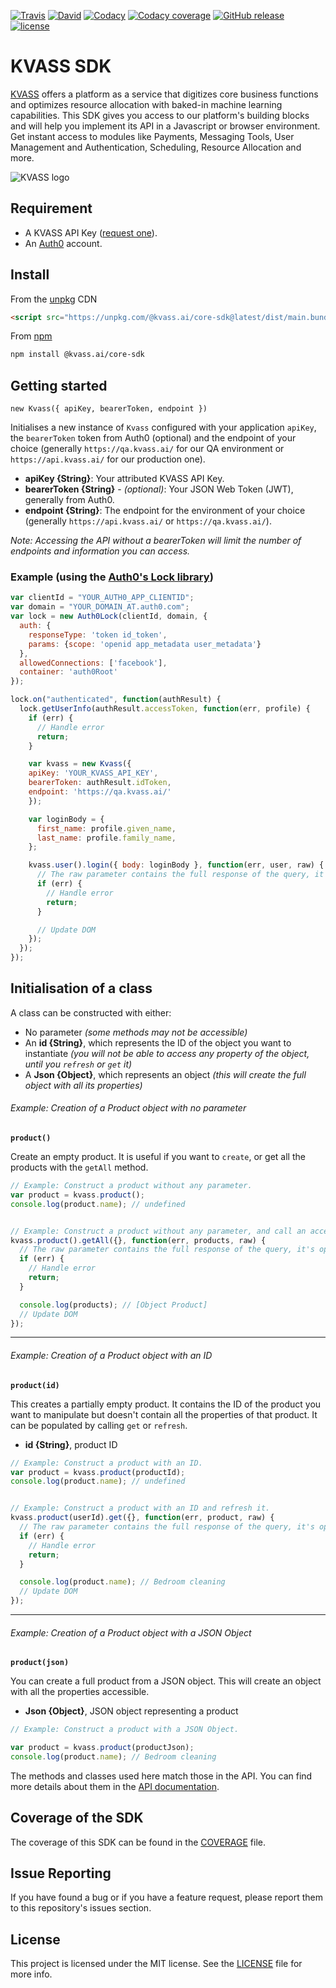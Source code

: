 [![Travis](https://img.shields.io/travis/kvassAI/javascript-sdk/master.svg?style=flat-square)](https://travis-ci.org/kvassAI/javascript-sdk.svg?branch=master)
[![David](https://img.shields.io/david/kvassAI/javascript-sdk.svg?style=flat-square)](https://david-dm.org/kvassAI/javascript-sdk)
[![Codacy](https://img.shields.io/codacy/grade/b40e787a54f944abbba4b9e2698c0085.svg?style=flat-square)](https://app.codacy.com/app/KvassAI/javascript-sdk)
[![Codacy coverage](https://img.shields.io/codacy/coverage/b40e787a54f944abbba4b9e2698c0085.svg?style=flat-square)](https://www.codacy.com/app/KvassAI/javascript-sdk)
[![GitHub release](https://img.shields.io/github/release/kvassAI/javascript-sdk.svg?style=flat-square)](https://github.com/kvassAI/javascript-sdk/releases)
[![license](https://img.shields.io/github/license/kvassAI/javascript-sdk.svg?style=flat-square)](LICENSE.md)

# KVASS SDK

[KVASS](https://www.kvass.ai) offers a platform as a service that digitizes core business functions and optimizes resource allocation with baked-in machine learning capabilities. This SDK gives you access to our platform's building blocks and will help you implement its API in a Javascript or browser environment.  Get instant access to modules like Payments, Messaging Tools, User Management and Authentication, Scheduling, Resource Allocation and more.

![KVASS logo](https://camo.githubusercontent.com/d84204b3ae301823ade7366c4175f1a9d1602762/68747470733a2f2f63646e2e7261776769742e636f6d2f6c617a72656738372f31653937386164373962383338656537666530316462393864366563323437622f7261772f643162626363393731393235363263643437393762346634326334303863356261646362376537382f6b766173735f6c6f676f2e737667)

## Requirement

- A KVASS API Key ([request one](mailto:hello@kvass.ai)).
- An [Auth0](https://auth0.com/) account.

## Install

From the [unpkg](https://unpkg.com/) CDN

```html
<script src="https://unpkg.com/@kvass.ai/core-sdk@latest/dist/main.bundle.js"></script>
```

From [npm](https://npmjs.org)

```sh
npm install @kvass.ai/core-sdk
```


## Getting started

`new Kvass({ apiKey, bearerToken, endpoint })`

Initialises a new instance of `Kvass` configured with your application `apiKey`, the `bearerToken` token from Auth0 (optional) and the endpoint of your choice (generally `https://qa.kvass.ai/` for our QA environment or `https://api.kvass.ai/` for our production one).

- **apiKey {String}**: Your attributed KVASS API Key.
- **bearerToken {String}** - *(optional)*: Your JSON Web Token (JWT), generally from Auth0.
- **endpoint {String}**: The endpoint for the environment of your choice (generally `https://api.kvass.ai/` or `https://qa.kvass.ai/`).

*Note: Accessing the API without a bearerToken will limit the number of endpoints and information you can access.*

### Example (using the [Auth0's Lock library](https://github.com/auth0/lock))

```js
var clientId = "YOUR_AUTH0_APP_CLIENTID";
var domain = "YOUR_DOMAIN_AT.auth0.com";
var lock = new Auth0Lock(clientId, domain, {
  auth: {
    responseType: 'token id_token',
    params: {scope: 'openid app_metadata user_metadata'}
  },
  allowedConnections: ['facebook'],
  container: 'auth0Root'
});

lock.on("authenticated", function(authResult) {
  lock.getUserInfo(authResult.accessToken, function(err, profile) {
    if (err) {
      // Handle error
      return;
    }

    var kvass = new Kvass({
	apiKey: 'YOUR_KVASS_API_KEY',
	bearerToken: authResult.idToken,
	endpoint: 'https://qa.kvass.ai/'
    });

    var loginBody = {
      first_name: profile.given_name,
      last_name: profile.family_name,
    };

    kvass.user().login({ body: loginBody }, function(err, user, raw) {
      // The raw parameter contains the full response of the query, it's optional but can be useful to access the response's headers.
	  if (err) {
		// Handle error
		return;
	  }

      // Update DOM
    });
  });
});
```


## Initialisation of a class

A class can be constructed with either:

- No parameter *(some methods may not be accessible)*
- An **id {String}**, which represents the ID of the object you want to instantiate *(you will not be able to access any property of the object, until you `refresh` or `get` it)*
- A **Json {Object}**, which represents an object *(this will create the full object with all its properties)*


###### Example: Creation of a Product object with no parameter
**`product()`**

Create an empty product. It is useful if you want to `create`, or get all the products with the `getAll` method.

```js
// Example: Construct a product without any parameter.
var product = kvass.product();
console.log(product.name); // undefined


// Example: Construct a product without any parameter, and call an accessible function.
kvass.product().getAll({}, function(err, products, raw) {
  // The raw parameter contains the full response of the query, it's optional but can be useful to access the response's headers.
  if (err) {
	// Handle error
	return;
  }

  console.log(products); // [Object Product]
  // Update DOM
});
```

----

###### Example: Creation of a Product object with an ID
**`product(id)`**

This creates a partially empty product. It contains the ID of the product you want to manipulate but doesn't contain all the properties of that product. It can be populated by calling `get` or `refresh`.

- **id {String}**, product ID

```js
// Example: Construct a product with an ID.
var product = kvass.product(productId);
console.log(product.name); // undefined


// Example: Construct a product with an ID and refresh it.
kvass.product(userId).get({}, function(err, product, raw) {
  // The raw parameter contains the full response of the query, it's optional but can be useful to access the response's headers.
  if (err) {
	// Handle error
	return;
  }

  console.log(product.name); // Bedroom cleaning
  // Update DOM
});
```

----

###### Example: Creation of a Product object with a JSON Object
**`product(json)`**

You can create a full product from a JSON object. This will create an object with all the properties accessible.

- **Json {Object}**, JSON object representing a product

```js
// Example: Construct a product with a JSON Object.

var product = kvass.product(productJson);
console.log(product.name); // Bedroom cleaning
```

The methods and classes used here match those in the API. You can find more details about them in the [API documentation](http://reference.kvass.ai/).


## Coverage of the SDK

The coverage of this SDK can be found in the [COVERAGE](COVERAGE.md) file.

## Issue Reporting

If you have found a bug or if you have a feature request, please report them to this repository's issues section.

## License

This project is licensed under the MIT license. See the [LICENSE](LICENSE.md) file for more info.
